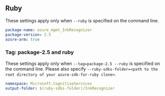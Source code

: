 ## Ruby

These settings apply only when `--ruby` is specified on the command line.

```yaml
package-name: azure_mgmt_InkRecognizer
package-version: 2.5
azure-arm: true
```

### Tag: package-2.5 and ruby

These settings apply only when `--tag=package-2.5 --ruby` is specified on the command line.
Please also specify `--ruby-sdks-folder=<path to the root directory of your azure-sdk-for-ruby clone>`.

```yaml $(tag) == 'package-2.5' && $(ruby)
namespace: Microsoft.CognitiveServices
output-folder: $(ruby-sdks-folder)/InkRecognizer
```
